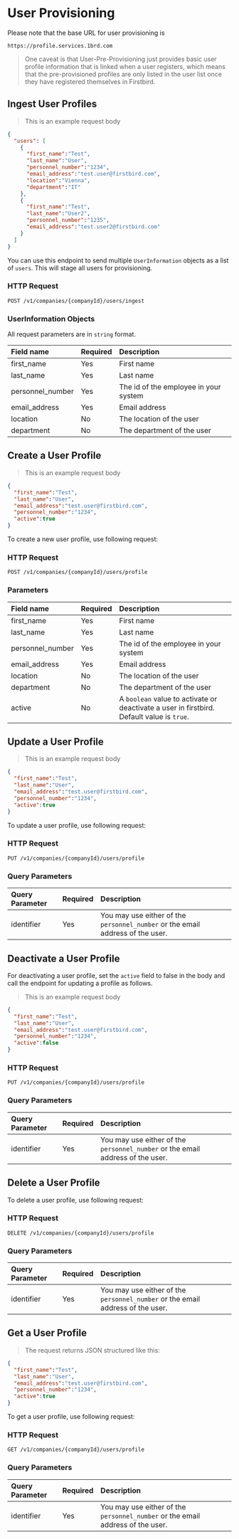 # User Provisioning

Please note that the base URL for user provisioning is

`https://profile.services.1brd.com`

> One caveat is that User-Pre-Provisioning just provides basic user profile information that is
> linked when a user registers, which means that the pre-provisioned profiles are only listed in
> the user list once they have registered themselves in Firstbird.

## Ingest User Profiles

> This is an example request body

```json
{
  "users": [ 
    {
      "first_name":"Test",
      "last_name":"User",
      "personnel_number":"1234",
      "email_address":"test.user@firstbird.com",
      "location":"Vienna",
      "department":"IT"
    },
    {
      "first_name":"Test",
      "last_name":"User2",
      "personnel_number":"1235",
      "email_address":"test.user2@firstbird.com"
    }
  ]
}
```

You can use this endpoint to send multiple `UserInformation` objects as a list of `users`.
This will stage all users for provisioning.

### HTTP Request

`POST /v1/companies/{companyId}/users/ingest`

### UserInformation Objects

All request parameters are in `string` format.

| Field name       | Required | Description                           |
| :--------------- | :------- | :------------------------------------ |
| first_name       | Yes      | First name                            |
| last_name        | Yes      | Last name                             |
| personnel_number | Yes      | The id of the employee in your system |
| email_address    | Yes      | Email address                         |
| location         | No       | The location of the user              |
| department       | No       | The department of the user            |

## Create a User Profile

> This is an example request body

```json
{
  "first_name":"Test",
  "last_name":"User",
  "email_address":"test.user@firstbird.com",
  "personnel_number":"1234",
  "active":true
}
```

To create a new user profile, use following request:

### HTTP Request

`POST /v1/companies/{companyId}/users/profile`

### Parameters

| Field name       | Required | Description                                                                               |
| :--------------- | :------- | :---------------------------------------------------------------------------------------- |
| first_name       | Yes      | First name                                                                                |
| last_name        | Yes      | Last name                                                                                 |
| personnel_number | Yes      | The id of the employee in your system                                                     |
| email_address    | Yes      | Email address                                                                             |
| location         | No       | The location of the user                                                                  |
| department       | No       | The department of the user                                                                |
| active           | No       | A `boolean` value to activate or deactivate a user in firstbird. Default value is `true`. |

## Update a User Profile

> This is an example request body

```json
{
  "first_name":"Test",
  "last_name":"User",
  "email_address":"test.user@firstbird.com",
  "personnel_number":"1234",
  "active":true
}
```

To update a user profile, use following request:

### HTTP Request

`PUT /v1/companies/{companyId}/users/profile`

### Query Parameters

| Query Parameter | Required | Description                                                                    |
| :-------------- | :------- | :----------------------------------------------------------------------------- |
| identifier      | Yes      | You may use either of the `personnel_number` or the email address of the user. |

## Deactivate a User Profile

For deactivating a user profile, set the `active` field to false in the body and call the endpoint for updating a profile as follows.

> This is an example request body

```json
{
  "first_name":"Test",
  "last_name":"User",
  "email_address":"test.user@firstbird.com",
  "personnel_number":"1234",
  "active":false
}
```


### HTTP Request

`PUT /v1/companies/{companyId}/users/profile`

### Query Parameters

| Query Parameter | Required | Description                                                                    |
| :-------------- | :------- | :----------------------------------------------------------------------------- |
| identifier      | Yes      | You may use either of the `personnel_number` or the email address of the user. |

## Delete a User Profile

To delete a user profile, use following request:

### HTTP Request

`DELETE /v1/companies/{companyId}/users/profile`

### Query Parameters

| Query Parameter | Required | Description                                                                    |
| :-------------- | :------- | :----------------------------------------------------------------------------- |
| identifier      | Yes      | You may use either of the `personnel_number` or the email address of the user. |

## Get a User Profile

> The request returns JSON structured like this:

```json
{
  "first_name":"Test",
  "last_name":"User",
  "email_address":"test.user@firstbird.com",
  "personnel_number":"1234",
  "active":true
}
```

To get a user profile, use following request:

### HTTP Request

`GET /v1/companies/{companyId}/users/profile`

### Query Parameters

| Query Parameter | Required | Description                                                                    |
| :-------------- | :------- | :----------------------------------------------------------------------------- |
| identifier      | Yes      | You may use either of the `personnel_number` or the email address of the user. |